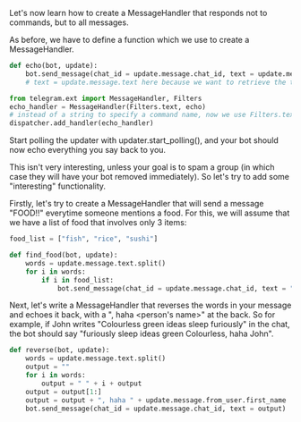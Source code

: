 Let's now learn how to create a MessageHandler that responds not to commands, but to all messages.

As before, we have to define a function which we use to create a MessageHandler. 

```python
def echo(bot, update):
    bot.send_message(chat_id = update.message.chat_id, text = update.message.text)
    # text = update.message.text here because we want to retrieve the text from the original message and send the same thing back

from telegram.ext import MessageHandler, Filters
echo_handler = MessageHandler(Filters.text, echo)
# instead of a string to specify a command name, now we use Filters.text to filter out all text based messages
dispatcher.add_handler(echo_handler)
```

Start polling the updater with updater.start_polling(), and your bot should now echo everything you say back to you.

This isn't very interesting, unless your goal is to spam a group (in which case they will have your bot removed immediately). 
So let's try to add some "interesting" functionality.

Firstly, let's try to create a MessageHandler that will send a message "FOOD!!" everytime someone mentions a food. For this, we will assume that we have a list of food that involves only 3 items:

```python
food_list = ["fish", "rice", "sushi"]

def find_food(bot, update):
    words = update.message.text.split()
    for i in words:
        if i in food_list:
            bot.send_message(chat_id = update.message.chat_id, text = "FOOD!!")
```

Next, let's write a MessageHandler that reverses the words in your message and echoes it back, with a ", haha &lt;person's name&gt;" at the back. So for example, if John writes "Colourless green ideas sleep furiously" in the chat, the bot should say "furiously sleep ideas green Colourless, haha John".

```python
def reverse(bot, update):
    words = update.message.text.split()
    output = ""
    for i in words:
        output = " " + i + output
    output = output[1:]
    output = output + ", haha " + update.message.from_user.first_name
    bot.send_message(chat_id = update.message.chat_id, text = output)
```
